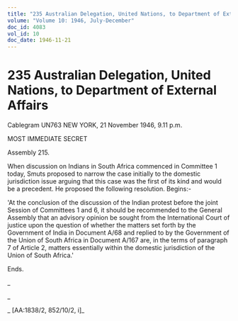```yaml
---
title: "235 Australian Delegation, United Nations, to Department of External Affairs"
volume: "Volume 10: 1946, July-December"
doc_id: 4083
vol_id: 10
doc_date: 1946-11-21
---
```


# 235 Australian Delegation, United Nations, to Department of External Affairs

Cablegram UN763 NEW YORK, 21 November 1946, 9.11 p.m.

MOST IMMEDIATE SECRET

Assembly 215.

When discussion on Indians in South Africa commenced in Committee 1 today, Smuts proposed to narrow the case initially to the domestic jurisdiction issue arguing that this case was the first of its kind and would be a precedent. He proposed the following resolution. Begins:-

'At the conclusion of the discussion of the Indian protest before the joint Session of Committees 1 and 6, it should be recommended to the General Assembly that an advisory opinion be sought from the International Court of justice upon the question of whether the matters set forth by the Government of India in Document A/68 and replied to by the Government of the Union of South Africa in Document A/167 are, in the terms of paragraph 7 of Article 2, matters essentially within the domestic jurisdiction of the Union of South Africa.'

Ends.

_

_

_ [AA:1838/2, 852/10/2, i]_
